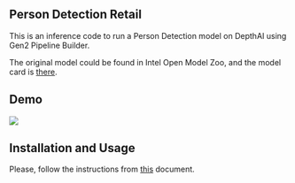## Person Detection Retail

This is an inference code to run a Person Detection model on DepthAI using Gen2 Pipeline Builder.

The original model could be found in Intel Open Model Zoo, and the model card is [there](https://docs.openvinotoolkit.org/2018_R5/_docs_Retail_object_detection_pedestrian_rmnet_ssd_0013_caffe_desc_person_detection_retail_0013.html).

## Demo

![](demo.gif)

## Installation and Usage

Please, follow the instructions from [this](../docs/INSTALLATION_USAGE_GUIDE.md) document.
